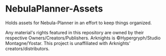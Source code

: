 # NebulaPlanner-Assets
Holds assets for Nebula-Planner in an effort to keep things organized. 

Any material's rights featured in this repository are owned by their respective Owners/Creators/Publishers.
Arknights is ©Hypergryph/Studio Montagne/Yostar. This project is unaffiliated with Arknights' creators/distributors.
